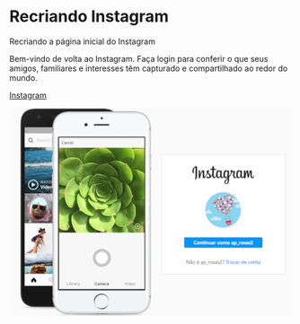 # Recriando Instagram
 Recriando a página inicial do Instagram

‎Bem-vindo de volta ao ‎‎Instagram‎‎. Faça login para conferir o que seus amigos, familiares e interesses têm capturado e compartilhado ao redor do mundo.


[Instagram](https://www.instagram.com/ap_rosas2/)

![Imagem login Instagram](https://github.com/Anapr365/Recriando-Instagram/blob/main/imagens/Capturarfull%20pagina.png)



